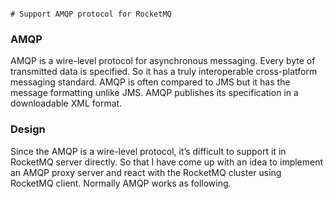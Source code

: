                                                                                                                                                                                                                             # Support AMQP protocol for RocketMQ

### AMQP
  AMQP is a wire-level protocol for asynchronous messaging. Every byte of transmitted data is specified. So it has a truly interoperable cross-platform messaging standard.  AMQP is often compared to JMS but it has the message formatting unlike JMS. AMQP publishes its specification in a downloadable XML format.

### Design
Since the AMQP is a wire-level protocol, it’s difficult to support it in RocketMQ server directly. So that I have come up with an idea to implement an AMQP proxy server and react with the RocketMQ cluster using RocketMQ client. 
Normally AMQP works as following.
